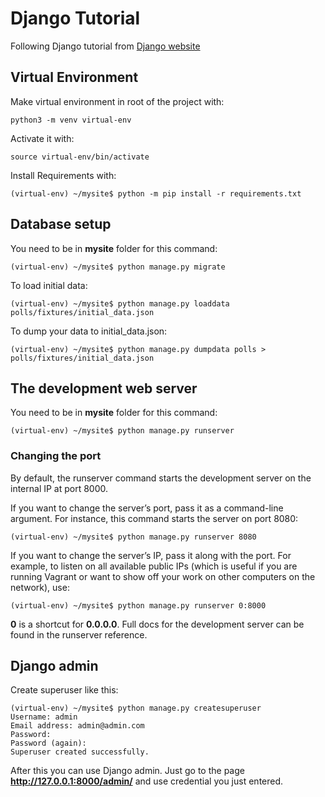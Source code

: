 # Django Tutorial

Following Django tutorial from [Django website](https://docs.djangoproject.com/en/1.11/intro/tutorial01/)

## Virtual Environment

Make virtual environment in root of the project with:
```
python3 -m venv virtual-env
```
Activate it with:
```
source virtual-env/bin/activate
```
Install Requirements with:
```
(virtual-env) ~/mysite$ python -m pip install -r requirements.txt
```

## Database setup
You need to be in **mysite** folder for this command:
```
(virtual-env) ~/mysite$ python manage.py migrate
```
To load initial data:
```
(virtual-env) ~/mysite$ python manage.py loaddata polls/fixtures/initial_data.json 
```
To dump your data to initial_data.json:
```
(virtual-env) ~/mysite$ python manage.py dumpdata polls > polls/fixtures/initial_data.json
```
## The development web server

You need to be in **mysite** folder for this command:
```
(virtual-env) ~/mysite$ python manage.py runserver
```

### Changing the port

By default, the runserver command starts the development server on the internal IP at port 8000.

If you want to change the server’s port, pass it as a command-line argument. For instance, this command starts the server on port 8080:
```
(virtual-env) ~/mysite$ python manage.py runserver 8080
```
If you want to change the server’s IP, pass it along with the port. For example, to listen on all available public IPs (which is useful if you are running Vagrant or want to show off your work on other computers on the network), use:
```
(virtual-env) ~/mysite$ python manage.py runserver 0:8000
```
**0** is a shortcut for **0.0.0.0**. Full docs for the development server can be found in the runserver reference.

## Django admin

Create superuser like this:

```
(virtual-env) ~/mysite$ python manage.py createsuperuser
Username: admin
Email address: admin@admin.com
Password:
Password (again):
Superuser created successfully.
```

After this you can use Django admin. Just go to the page **http://127.0.0.1:8000/admin/** and use credential you just entered.

